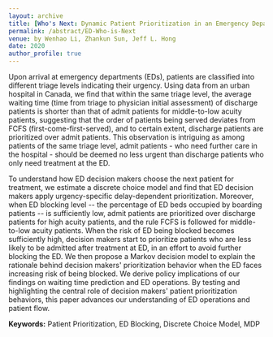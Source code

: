 ```yaml
---
layout: archive
title: [Who's Next: Dynamic Patient Prioritization in an Emergency Department]
permalink: /abstract/ED-Who-is-Next
venue: by Wenhao Li, Zhankun Sun, Jeff L. Hong
date: 2020
author_profile: true
---
```


Upon arrival at emergency departments (EDs), patients are classified into different triage levels indicating their urgency. Using data from an urban hospital in Canada, we find that within the same triage level, the average waiting time (time from triage to physician initial assessment) of discharge patients is shorter than that of admit patients for middle-to-low acuity patients, suggesting that the order of patients being served deviates from FCFS (first-come-first-served), and to certain extent, discharge patients are prioritized over admit patients. This observation is intriguing as among patients of the same triage level, admit patients - who need further care in the hospital - should be deemed no less urgent than discharge patients who only need treatment at the ED.

To understand how ED decision makers choose the next patient for treatment, we estimate a discrete choice model and find that ED decision makers apply urgency-specific delay-dependent prioritization. Moreover, when ED blocking level -- the percentage of ED beds occupied by boarding patients -- is sufficiently low, admit patients are prioritized over discharge patients for high acuity patients, and the rule FCFS is followed for middle-to-low acuity patients. When the risk of ED being blocked becomes sufficiently high, decision makers start to prioritize patients who are less likely to be admitted after treatment at ED, in an effort to avoid further blocking the ED. We then propose a Markov decision model to explain the rationale behind decision makers' prioritization behavior when the ED faces increasing risk of being blocked. We derive policy implications of our findings on waiting time prediction and ED operations. By testing and highlighting the central role of decision makers' patient prioritization behaviors, this paper advances our understanding of ED operations and patient flow.

**Keywords:** Patient Prioritization, ED Blocking, Discrete Choice Model, MDP
